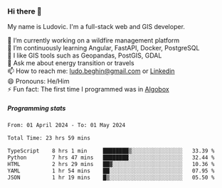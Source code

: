 ### Hi there 👋

My name is Ludovic. I'm a full-stack web and GIS developer.

 🔭 I’m currently working on a wildfire management platform<br/>
 🌱 I’m continuously learning Angular, FastAPI, Docker, PostgreSQL<br/>
 👯 I like GIS tools such as Geopandas, PostGIS, GDAL<br/>
 💬 Ask me about energy transition or travels<br/>
 📫 How to reach me: ludo.beghin@gmail.com or [Linkedin](https://www.linkedin.com/in/ludovic-beghin/)<br/>
 😄 Pronouns: He/Him<br/>
 ⚡ Fun fact: The first time I programmed was in [Algobox](https://fr.wikipedia.org/wiki/Algobox)<br/>

##### Programming stats
<!--START_SECTION:waka-->

```txt
From: 01 April 2024 - To: 01 May 2024

Total Time: 23 hrs 59 mins

TypeScript    8 hrs 1 min     ████████▒░░░░░░░░░░░░░░░░   33.39 %
Python        7 hrs 47 mins   ████████░░░░░░░░░░░░░░░░░   32.44 %
HTML          2 hrs 29 mins   ██▓░░░░░░░░░░░░░░░░░░░░░░   10.36 %
YAML          1 hr 54 mins    ██░░░░░░░░░░░░░░░░░░░░░░░   07.95 %
JSON          1 hr 19 mins    █▒░░░░░░░░░░░░░░░░░░░░░░░   05.50 %
```

<!--END_SECTION:waka-->
